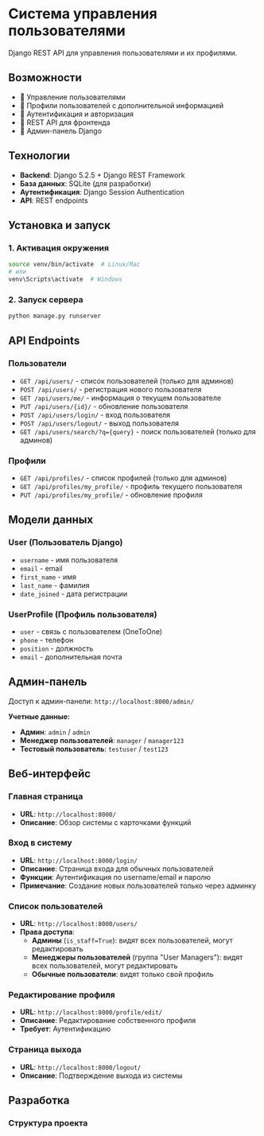 # Система управления пользователями

Django REST API для управления пользователями и их профилями.

## Возможности

- 👤 Управление пользователями
- 📱 Профили пользователей с дополнительной информацией
- 🔐 Аутентификация и авторизация
- 📱 REST API для фронтенда
- 🎨 Админ-панель Django

## Технологии

- **Backend**: Django 5.2.5 + Django REST Framework
- **База данных**: SQLite (для разработки)
- **Аутентификация**: Django Session Authentication
- **API**: REST endpoints

## Установка и запуск

### 1. Активация окружения

```bash
source venv/bin/activate  # Linux/Mac
# или
venv\Scripts\activate  # Windows
```

### 2. Запуск сервера

```bash
python manage.py runserver
```

## API Endpoints

### Пользователи
- `GET /api/users/` - список пользователей (только для админов)
- `POST /api/users/` - регистрация нового пользователя
- `GET /api/users/me/` - информация о текущем пользователе
- `PUT /api/users/{id}/` - обновление пользователя
- `POST /api/users/login/` - вход пользователя
- `POST /api/users/logout/` - выход пользователя
- `GET /api/users/search/?q={query}` - поиск пользователей (только для админов)

### Профили
- `GET /api/profiles/` - список профилей (только для админов)
- `GET /api/profiles/my_profile/` - профиль текущего пользователя
- `PUT /api/profiles/my_profile/` - обновление профиля

## Модели данных

### User (Пользователь Django)
- `username` - имя пользователя
- `email` - email
- `first_name` - имя
- `last_name` - фамилия
- `date_joined` - дата регистрации

### UserProfile (Профиль пользователя)
- `user` - связь с пользователем (OneToOne)
- `phone` - телефон
- `position` - должность
- `email` - дополнительная почта

## Админ-панель

Доступ к админ-панели: `http://localhost:8000/admin/`

**Учетные данные:**
- **Админ**: `admin` / `admin`
- **Менеджер пользователей**: `manager` / `manager123`
- **Тестовый пользователь**: `testuser` / `test123`

## Веб-интерфейс

### Главная страница
- **URL**: `http://localhost:8000/`
- **Описание**: Обзор системы с карточками функций

### Вход в систему
- **URL**: `http://localhost:8000/login/`
- **Описание**: Страница входа для обычных пользователей
- **Функции**: Аутентификация по username/email и паролю
- **Примечание**: Создание новых пользователей только через админку

### Список пользователей
- **URL**: `http://localhost:8000/users/`
- **Права доступа**:
  - **Админы** (`is_staff=True`): видят всех пользователей, могут редактировать
  - **Менеджеры пользователей** (группа "User Managers"): видят всех пользователей, могут редактировать
  - **Обычные пользователи**: видят только свой профиль

### Редактирование профиля
- **URL**: `http://localhost:8000/profile/edit/`
- **Описание**: Редактирование собственного профиля
- **Требует**: Аутентификацию

### Страница выхода
- **URL**: `http://localhost:8000/logout/`
- **Описание**: Подтверждение выхода из системы

## Разработка

### Структура проекта
```
```